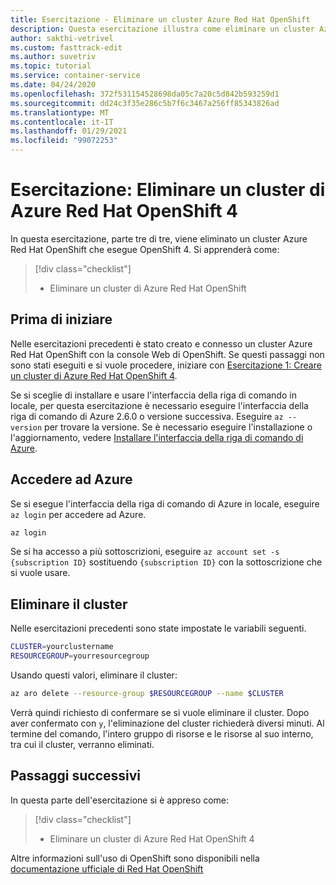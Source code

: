 ```yaml
---
title: Esercitazione - Eliminare un cluster Azure Red Hat OpenShift
description: Questa esercitazione illustra come eliminare un cluster Azure Red Hat OpenShift usando l'interfaccia della riga di comando di Azure
author: sakthi-vetrivel
ms.custom: fasttrack-edit
ms.author: suvetriv
ms.topic: tutorial
ms.service: container-service
ms.date: 04/24/2020
ms.openlocfilehash: 372f531154528698da05c7a20c5d842b593259d1
ms.sourcegitcommit: dd24c3f35e286c5b7f6c3467a256ff85343826ad
ms.translationtype: MT
ms.contentlocale: it-IT
ms.lasthandoff: 01/29/2021
ms.locfileid: "99072253"
---
```

# <a name="tutorial-delete-an-azure-red-hat-openshift-4-cluster"></a>Esercitazione: Eliminare un cluster di Azure Red Hat OpenShift 4

In questa esercitazione, parte tre di tre, viene eliminato un cluster Azure Red Hat OpenShift che esegue OpenShift 4. Si apprenderà come:

> [!div class="checklist"]
> * Eliminare un cluster di Azure Red Hat OpenShift


## <a name="before-you-begin"></a>Prima di iniziare

Nelle esercitazioni precedenti è stato creato e connesso un cluster Azure Red Hat OpenShift con la console Web di OpenShift. Se questi passaggi non sono stati eseguiti e si vuole procedere, iniziare con [Esercitazione 1: Creare un cluster di Azure Red Hat OpenShift 4](tutorial-create-cluster.md).

Se si sceglie di installare e usare l'interfaccia della riga di comando in locale, per questa esercitazione è necessario eseguire l'interfaccia della riga di comando di Azure 2.6.0 o versione successiva. Eseguire `az --version` per trovare la versione. Se è necessario eseguire l'installazione o l'aggiornamento, vedere [Installare l'interfaccia della riga di comando di Azure](/cli/azure/install-azure-cli?view=azure-cli-latest).

## <a name="sign-in-to-azure"></a>Accedere ad Azure

Se si esegue l'interfaccia della riga di comando di Azure in locale, eseguire `az login` per accedere ad Azure.

```bash
az login
```

Se si ha accesso a più sottoscrizioni, eseguire `az account set -s {subscription ID}` sostituendo `{subscription ID}` con la sottoscrizione che si vuole usare.

## <a name="delete-the-cluster"></a>Eliminare il cluster

Nelle esercitazioni precedenti sono state impostate le variabili seguenti.

```bash
CLUSTER=yourclustername
RESOURCEGROUP=yourresourcegroup
```

Usando questi valori, eliminare il cluster:

```bash
az aro delete --resource-group $RESOURCEGROUP --name $CLUSTER
```

Verrà quindi richiesto di confermare se si vuole eliminare il cluster. Dopo aver confermato con `y`, l'eliminazione del cluster richiederà diversi minuti. Al termine del comando, l'intero gruppo di risorse e le risorse al suo interno, tra cui il cluster, verranno eliminati.

## <a name="next-steps"></a>Passaggi successivi

In questa parte dell'esercitazione si è appreso come:
> [!div class="checklist"]
> * Eliminare un cluster di Azure Red Hat OpenShift 4

Altre informazioni sull'uso di OpenShift sono disponibili nella [documentazione ufficiale di Red Hat OpenShift](https://docs.openshift.com/container-platform/4.6/welcome/index.html)
